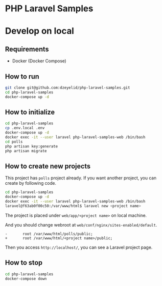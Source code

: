 PHP Laravel Samples
====

Develop on local
====

Requirements
----

- Docker (Docker Compose)

How to run
----

```bash
git clone git@github.com:dzeyelid/php-laravel-samples.git
cd php-laravel-samples
docker-compose up -d
```

How to initialize
----

```bash
cd php-laravel-samples
cp .env.local .env
docker-compose up -d
docker exec -it --user laravel php-laravel-samples-web /bin/bash
cd polls
php artisan key:generate
php artisan migrate
```

How to create new projects
----

This project has `polls` project already. If you want another project, you can create by following code.

```bash
cd php-laravel-samples
docker-compose up -d
docker exec -it --user laravel php-laravel-samples-web /bin/bash
laravel@f63ab0f00c50:/var/www/html$ laravel new <project name>
```

The project is placed under `web/app/<project name>` on local machine.

And you should change webroot at `web/conf/nginx/sites-enabled/default`.

```diff:web/conf/nginx/sites-enabled/default
-       root /var/www/html/polls/public;
+       root /var/www/html/<project name>/public;
```

Then you access `http://localhost/`, you can see a Laravel project page.


How to stop
----

```bash
cd php-laravel-samples
docker-compose down
```